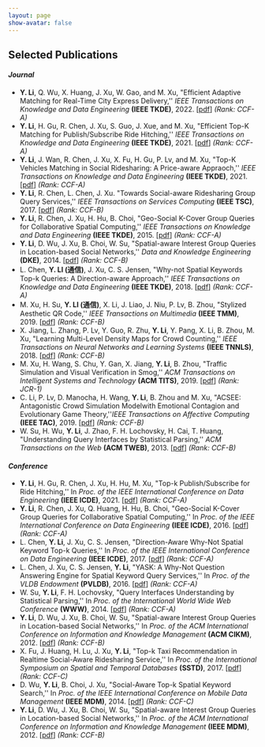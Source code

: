 ```yaml
---
layout: page
show-avatar: false
---
```

<h2 style="text-align: left;">Selected Publications</h2>

#### _Journal_ 

* **Y. Li**, Q. Wu, X. Huang, J. Xu, W. Gao, and M. Xu, "Efficient Adaptive Matching for Real-Time City Express Delivery,'' _IEEE Transactions on Knowledge and Data Engineering_ **(IEEE TKDE)**, 2022. [[pdf](https://zzudb.github.io/pages/mypublications/)] _(Rank: CCF-A)_
* **Y. Li**, H. Gu, R. Chen, J. Xu, S. Guo, J. Xue, and M. Xu, "Efficient Top-K Matching for Publish/Subscribe Ride Hitching,'' _IEEE Transactions on Knowledge and Data Engineering_ **(IEEE TKDE)**, 2021. [[pdf](https://zzudb.github.io/pages/mypublications/)] _(Rank: CCF-A)_
* **Y. Li**, J. Wan, R. Chen, J. Xu, X. Fu, H. Gu, P. Lv, and M. Xu, "Top-K Vehicles Matching in Social Ridesharing: A Price-aware Appraoch,'' _IEEE Transactions on Knowledge and Data Engineering_ **(IEEE TKDE)**, 2021. [[pdf](https://zzudb.github.io/pages/mypublications/)] _(Rank: CCF-A)_
* **Y. Li**, R. Chen, L. Chen, J. Xu. "Towards Social-aware Ridesharing Group Query Services,'' _IEEE Transactions on Services Computing_ **(IEEE TSC)**, 2017. [[pdf](https://zzudb.github.io/pages/mypublications/)] _(Rank: CCF-B)_
* **Y. Li**, R. Chen, J. Xu, H. Hu, B. Choi, "Geo-Social K-Cover Group Queries for Collaborative Spatial Computing,'' _IEEE Transactions on Knowledge and Data Engineering_ **(IEEE TKDE)**, 2015. [[pdf](https://zzudb.github.io/pages/mypublications/)] _(Rank: CCF-A)_
* **Y. Li**, D. Wu, J. Xu, B. Choi, W. Su, "Spatial-aware Interest Group Queries in Location-based Social Networks,'' _Data and Knowledge Engineering_ **(DKE)**, 2014. [[pdf](https://zzudb.github.io/pages/mypublications/)] _(Rank: CCF-B)_
* L. Chen, **Y. LI (通信)**, J. Xu, ‪C. S. Jensen, "Why-not Spatial Keywords Top-k Queries: A Direction-aware Approach,'' _IEEE Transactions on Knowledge and Data Engineering_ **(IEEE TKDE)**, 2018. [[pdf](https://zzudb.github.io/pages/mypublications/)] _(Rank: CCF-A)_
* M. Xu, H. Su, **Y. LI (通信)**, X. Li, J. Liao, J. Niu, P. Lv, B. Zhou, "Stylized Aesthetic QR Code,'' _IEEE Transactions on Multimedia_ **(IEEE TMM)**, 2019. [[pdf](https://zzudb.github.io/pages/mypublications/)] _(Rank: CCF-B)_
* X. Jiang, L. Zhang, P. Lv, Y. Guo, R. Zhu, **Y. Li**, Y. Pang, X. Li, B. Zhou, M. Xu, "Learning Multi-Level Density Maps for Crowd Counting,'' _IEEE Transactions on Neural Networks and Learning Systems_ **(IEEE TNNLS)**, 2018. [[pdf](https://zzudb.github.io/pages/mypublications/)] _(Rank: CCF-B)_
* M. Xu, H. Wang, S. Chu, Y. Gan, X. Jiang, **Y. Li**, B. Zhou, "Traffic Simulation and Visual Verification in Smog,'' _ACM Transactions on Intelligent Systems and Technology_ **(ACM TITS)**, 2019. [[pdf](https://zzudb.github.io/pages/mypublications/)] _(Rank: JCR-1)_
* C. Li, P. Lv, D. Manocha, H. Wang, **Y. Li**, B. Zhou and M. Xu, "ACSEE: Antagonistic Crowd Simulation Modelwith Emotional Contagion and Evolutionary Game Theory,''_IEEE Transactions on Affective Computing_ **(IEEE TAC)**, 2019. [[pdf](https://zzudb.github.io/pages/mypublications/)] _(Rank: CCF-B)_
* W. Su, H. Wu, **Y. Li**, J. Zhao, F. H. Lochovsky, H. Cai, T. Huang, "Understanding Query Interfaces by Statistical Parsing,'' _ACM Transactions on the Web_ **(ACM TWEB)**, 2013. [[pdf](https://zzudb.github.io/pages/mypublications/)] _(Rank: CCF-B)_
  
#### _Conference_  

* **Y. Li**, H. Gu, R. Chen, J. Xu, H. Hu, M. Xu, "Top-k Publish/Subscribe for Ride Hitching,'' In _Proc. of the IEEE International Conference on Data Engineering_  **(IEEE ICDE)**, 2021. [[pdf](https://zzudb.github.io/pages/mypublications/)] _(Rank: CCF-A)_
* **Y. Li**, R. Chen, J. Xu, Q. Huang, H. Hu, B. Choi, "Geo-Social K-Cover Group Queries for Collaborative Spatial Computing,'' In _Proc. of the IEEE International Conference on Data Engineering_ **(IEEE ICDE)**, 2016. [[pdf](https://zzudb.github.io/pages/mypublications/)] _(Rank: CCF-A)_
* L. Chen, **Y. Li**, J. Xu, C. S. Jensen, "Direction-Aware Why-Not Spatial Keyword Top-k Queries,'' In _Proc. of the IEEE International Conference on Data Engineering_ **(IEEE ICDE)**, 2017. [[pdf](https://zzudb.github.io/pages/mypublications/)] _(Rank: CCF-A)_
* L. Chen, J. Xu, C. S. Jensen, **Y. Li**, "YASK: A Why-Not Question Answering Engine for Spatial Keyword Query Services,'' In _Proc. of the VLDB Endowment_ **(PVLDB)**, 2016. [[pdf](https://zzudb.github.io/pages/mypublications/)] _(Rank: CCF-A)_
* W. Su, **Y. Li**, F. H. Lochovsky, "Query Interfaces Understanding by Statistical Parsing,'' In _Proc. of the International World Wide Web Conference_ **(WWW)**,  2014. [[pdf](https://zzudb.github.io/pages/mypublications/)] _(Rank: CCF-A)_
* **Y. Li**, D. Wu, J. Xu, B. Choi, W. Su, "Spatial-aware Interest Group Queries in Location-based Social Networks,'' In _Proc. of the ACM International Conference on Information and Knowledge Management_ **(ACM CIKM)**, 2012. [[pdf](https://zzudb.github.io/pages/mypublications/)] _(Rank: CCF-B)_
* X. Fu, J. Huang, H. Lu, J. Xu, **Y. Li**, "Top-k Taxi Recommendation in Realtime Social-Aware Ridesharing Service,'' In _Proc. of the International Symposium on Spatial and Temporal Databases_ **(SSTD)**, 2017. [[pdf](https://zzudb.github.io/pages/mypublications/)] _(Rank: CCF-C)_
* D. Wu, **Y. Li**, B. Choi, J. Xu, "Social-Aware Top-k Spatial Keyword Search,'' In _Proc. of the IEEE International Conference on Mobile Data Management_ **(IEEE MDM)**, 2014. [[pdf](https://zzudb.github.io/pages/mypublications/)] _(Rank: CCF-C)_
* **Y. Li**, D. Wu, J. Xu, B. Choi, W. Su, "Spatial-aware Interest Group Queries in Location-based Social Networks,'' In _Proc. of the ACM International Conference on Information and Knowledge Management_ **(IEEE MDM)**, 2012. [[pdf](https://zzudb.github.io/pages/mypublications/)] _(Rank: CCF-B)_
